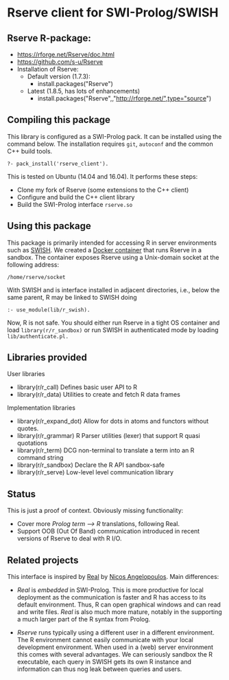 # Rserve client for SWI-Prolog/SWISH

## Rserve R-package:

  - https://rforge.net/Rserve/doc.html
  - https://github.com/s-u/Rserve
  - Installation of Rserve:
    - Default version (1.7.3):
      - install.packages("Rserve")
    - Latest (1.8.5, has lots of enhancements)
      - install.packages("Rserve",,"http://rforge.net/",type="source")

## Compiling this package

This library is configured as a  SWI-Prolog   pack.  It can be installed
using the command below. The installation requires `git`, `autoconf` and
the common C++ build tools.

    ?- pack_install('rserve_client').

This is tested on Ubuntu (14.04 and 16.04).  It performs these steps:

  - Clone my fork of Rserve (some extensions to the C++ client)
  - Configure and build the C++ client library
  - Build the SWI-Prolog interface `rserve.so`

## Using this package

This  package  is  primarily  intended  for    accessing   R  in  server
environments such as [SWISH](http://swish.swi-prolog.org).  We created a
[Docker container](https://github.com/JanWielemaker/rserve-sandbox) that
runs  Rserve  in  a  sandbox.  The  container  exposes  Rserve  using  a
Unix-domain socket at the following address:

    /home/rserve/socket

With SWISH and is interface  installed   in  adjacent directories, i.e.,
below the same parent, R may be linked to SWISH doing

    :- use_module(lib/r_swish).

Now, R is not safe. You should either run Rserve in a tight OS container
and load `library(r/r_sandbox)` or run SWISH   in  authenticated mode by
loading `lib/authenticate.pl.`

## Libraries provided

User libraries

  - library(r/r_call)
  Defines basic user API to R
  - library(r/r_data)
  Utilities to create and fetch R data frames

Implementation libraries

  - library(r/r_expand_dot)
  Allow for dots in atoms and functors without quotes.
  - library(r/r_grammar)
  R Parser utilities (lexer) that support R quasi quotations
  - library(r/r_term)
  DCG non-terminal to translate a term into an R command string
  - library(r/r_sandbox)
  Declare the R API sandbox-safe
  - library(r/r_serve)
  Low-level level communication library

## Status

This is just a proof of context. Obviously missing functionality:

  - Cover more _Prolog term --> R_ translations, following Real.
  - Support OOB (Out Of Band) communication introduced in recent
    versions of Rserve to deal with R I/O.

## Related projects

This           interface           is             inspired            by
[Real](http://stoics.org.uk/~nicos/sware/real/)        by         [Nicos
Angelopoulos](http://stoics.org.uk/~nicos/).  Main differences:

  - _Real_ is _embedded_ in SWI-Prolog.  This is more productive for
    local deployment as the communication is faster and R has access
    to its default environment.  Thus, R can open graphical windows
    and can read and write files.  _Real_ is also much more mature,
    notably in the supporting a much larger part of the R syntax
    from Prolog.

  - _Rserve_ runs typically using a different user in a different
    environment.  The R environment cannot easily communicate with
    your local development environment.  When used in a (web)
    server environment this comes with several advantages.  We can
    seriously sandbox the R executable, each query in SWISH gets
    its own R instance and information can thus nog leak between
    queries and users.
